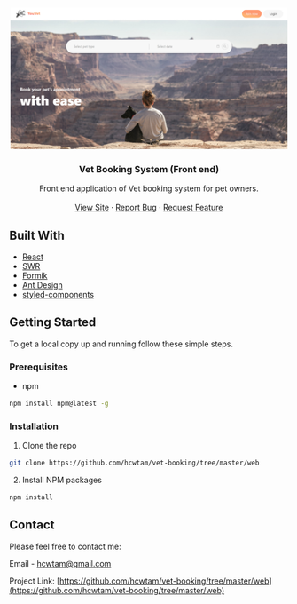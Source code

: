 <!-- PROJECT LOGO -->
<br />
<p align="center">
  <a href="https://github.com/hcwtam/vet-booking/tree/master/web">
    <img src="assets/../src/assets/showcase.png" alt="Logo" width="500">
  </a>

  <h3 align="center">Vet Booking System (Front end)</h3>

  <p align="center">
    Front end application of Vet booking system for pet owners.
    <br />
    <br />
    <a href="https://spca-forms.netlify.app/">View Site</a>
    ·
    <a href="https://github.com/hcwtam/vet-booking/tree/master/web/issues">Report Bug</a>
    ·
    <a href="https://github.com/hcwtam/vet-booking/tree/master/web/issues">Request Feature</a>
  </p>
</p>

## Built With

- [React](https://reactjs.org/)
- [SWR](https://swr.vercel.app/)
- [Formik](https://formik.org/)
- [Ant Design](https://ant.design/)
- [styled-components](https://styled-components.com/)

<!-- GETTING STARTED -->

## Getting Started

To get a local copy up and running follow these simple steps.

### Prerequisites

- npm

```sh
npm install npm@latest -g
```

### Installation

1. Clone the repo

```sh
git clone https://github.com/hcwtam/vet-booking/tree/master/web
```

2. Install NPM packages

```sh
npm install
```

<!-- CONTACT -->

## Contact

Please feel free to contact me:

Email - [hcwtam@gmail.com](hcwtam@gmail.com)

Project Link: [https://github.com/hcwtam/vet-booking/tree/master/web](https://github.com/hcwtam/vet-booking/tree/master/web)
